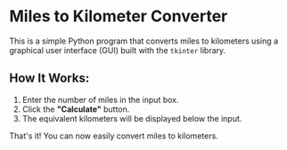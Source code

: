 # Miles to Kilometer Converter

This is a simple Python program that converts miles to kilometers using a graphical user interface (GUI) built with the `tkinter` library. 

## How It Works:
1. Enter the number of miles in the input box.
2. Click the **"Calculate"** button.
3. The equivalent kilometers will be displayed below the input.

That's it! You can now easily convert miles to kilometers.